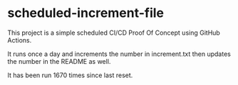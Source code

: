 # scheduled-increment-file

This project is a simple scheduled CI/CD Proof Of Concept using GitHub Actions.

It runs once a day and increments the number in increment.txt then updates the number in the README as well.

It has been run 1670 times since last reset.